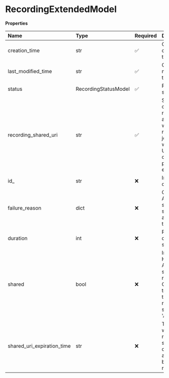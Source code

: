 # RecordingExtendedModel

**Properties**

| Name                       | Type                 | Required | Description                                                                                                            |
| :------------------------- | :------------------- | :------- | :--------------------------------------------------------------------------------------------------------------------- |
| creation_time              | str                  | ✅       | Object creation time                                                                                                   |
| last_modified_time         | str                  | ✅       | Object last modification time                                                                                          |
| status                     | RecordingStatusModel | ✅       | Recording status                                                                                                       |
| recording_shared_uri       | str                  | ✅       | Shared URI of the recording. If a password was required to join a webinar, the URI should contain the password encoded |
| id\_                       | str                  | ❌       | Internal object ID                                                                                                     |
| failure_reason             | dict                 | ❌       | Generalized API error structure suitable for any error type                                                            |
| duration                   | int                  | ❌       | Recording duration in seconds                                                                                          |
| shared                     | bool                 | ❌       | Indicates if Host or Admin has shared a recording. Can be set to true only then recording status is 'Available'.       |
| shared_uri_expiration_time | str                  | ❌       | Time after which recording shared link cannot be accessed by recipients.                                               |

<!-- This file was generated by liblab | https://liblab.com/ -->
